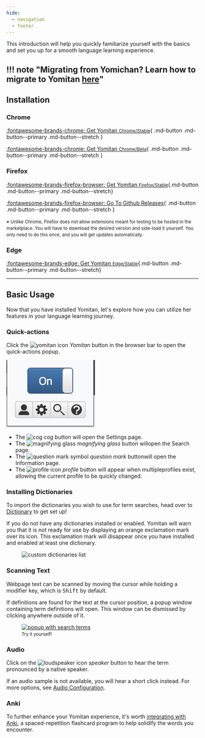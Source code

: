 ```yaml
---
hide:
  - navigation
  - footer
---
```


This introduction will help you quickly familiarize yourself with the basics and set you up for a smooth language learning experience.

!!! note "Migrating from Yomichan? Learn how to migrate to Yomitan [here](../yomichan-migration.md)"
---

## Installation

### Chrome

<div class="grid" markdown>

[:fontawesome-brands-chrome: Get Yomitan <small>Chrome/Stable</small>](https://chrome.google.com/webstore/detail/yomitan/likgccmbimhjbgkjambclfkhldnlhbnn){ .md-button .md-button--primary .md-button--stretch }

[:fontawesome-brands-chrome: Get Yomitan <small>Chrome/Beta</small>](https://chrome.google.com/webstore/detail/yomitan-development-build/glnaenfapkkecknnmginabpmgkenenml){ .md-button .md-button--primary .md-button--stretch }

</div>

### Firefox

<div class="grid" markdown>

[:fontawesome-brands-firefox-browser: Get Yomitan <small>Firefox/Stable</small>](https://addons.mozilla.org/en-US/firefox/addon/yomitan/){.md-button .md-button--primary .md-button--stretch}

[:fontawesome-brands-firefox-browser: Go To Github Releases](https://github.com/yomidevs/yomitan/releases){ .md-button .md-button--primary .md-button--stretch }

</div>

<small>※ Unlike Chrome, Firefox does not allow extensions meant for testing to be hosted in the marketplace. You will have to download the desired version and side-load it yourself. You only need to do this once, and you will get updates automatically.</small>

### Edge

<div class="grid" markdown>

[:fontawesome-brands-edge: Get Yomitan <small>Edge/Stable</small>](https://microsoftedge.microsoft.com/addons/detail/yomitan/idelnfbbmikgfiejhgmddlbkfgiifnnn){.md-button .md-button--primary .md-button--stretch}

</div>

---

## Basic Usage

Now that you have installed Yomitan, let's explore how you can utilize her features in your language learning journey.

### Quick-actions

Click the <img class="icon" src="../assets/icon/yomitan-icon.svg" width="16" height="16" alt="yomitan icon"> _Yomitan_ button in the browser bar to open the quick-actions popup.

<img class="ss" src="../assets/ss/browser-action-popup.webp" alt="yomitan main popup">

- The <img class="icon" src="../assets/icon/cog.svg" width="16" height="16" alt="cog"> _cog_ button will open the Settings page.
- The <img class="icon" src="../assets/icon/magnifying-glass.svg" width="16" height="16" alt="magnifying glass"> _magnifying glass_ button willopen the Search page.
- The <img class="icon" src="../assets/icon/question-mark-circle.svg" width="16" height="16" alt="question mark symbol"> _question mark_ buttonwill open the Information page.
- The <img class="icon" src="../assets/icon/profile.svg" width="16" height="16" alt="profile icon"> _profile_ button will appear when multipleprofiles exist, allowing the current profile to be quickly changed.

### Installing Dictionaries

To import the dictionaries you wish to use for term searches, head over to [Dictionary](../dictionaries/index.md) to get set up!

If you do not have any dictionaries installed or enabled. Yomitan will warn you that it is not ready for use by displaying an orange exclamation mark over its icon. This exclamation mark will disappear once you have installed and enabled at least one dictionary.

<figure>
    <img class="ss" src="../assets/ss/settings-dictionaries-popup.webp" width="550" alt="custom dictionaries list">
</figure>

### Scanning Text

Webpage text can be scanned by moving the cursor while holding a modifier key, which is <kbd>Shift</kbd> by default.

If definitions are found for the text at the cursor position, a popup window containing term definitions will open. This window can be dismissed by clicking anywhere outside of it.

<figure>
    <a href="https://www.wikiwand.com/en/articles/English_language#Classification">
    <img class="ss" src="../assets/ss/search-popup-terms.webp" width="850" alt="popup with search terms">
    </a>
    <figcaption><small>Try it yourself!</small></figcaption>
</figure>

### Audio

Click on the <img class="icon" src="../assets/icon/play-audio.svg" width="16" height="16" alt="loudspeaker icon"> _speaker_ button to hear the term pronounced by a native speaker.

If an audio sample is not available, you will hear a short click instead. For more options, see [Audio Configuration](../advanced/index.md#audio).

### Anki

To further enhance your Yomitan experience, it's worth [integrating with Anki](../anki/index.md), a spaced-repetition flashcard program to help solidify the words you encounter.
